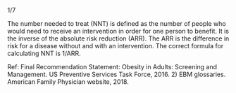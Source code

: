 1/7

The number needed to treat (NNT) is defined as the number of people who would need to receive an intervention in order for one person to benefit. It is the inverse of the absolute risk reduction (ARR). The ARR is the difference in risk for a disease without and with an intervention. The correct formula for calculating NNT is 1/ARR.

Ref: Final Recommendation Statement: Obesity in Adults: Screening and Management. US Preventive Services Task Force, 2016.  2) EBM glossaries. American Family Physician website, 2018.